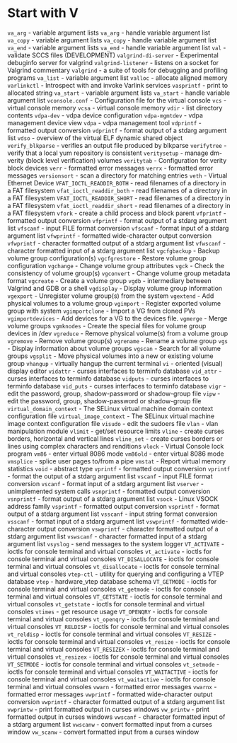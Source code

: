 # Start with V
`va_arg` - variable argument lists
`va_arg` - handle variable argument list
`va_copy` - variable argument lists
`va_copy` - handle variable argument list
`va_end` - variable argument lists
`va_end` - handle variable argument list
`val` - validate SCCS files (DEVELOPMENT)
`valgrind-di-server` - Experimental debuginfo server for valgrind
`valgrind-listener` - listens on a socket for Valgrind commentary
`valgrind` - a suite of tools for debugging and profiling programs
`va_list` - variable argument list
`valloc` - allocate aligned memory
`varlinkctl` - Introspect with and invoke Varlink services
`vasprintf` - print to allocated string
`va_start` - variable argument lists
`va_start` - handle variable argument list
`vconsole.conf` - Configuration file for the virtual console
`vcs` - virtual console memory
`vcsa` - virtual console memory
`vdir` - list directory contents
`vdpa-dev` - vdpa device configuration
`vdpa-mgmtdev` - vdpa management device view
`vdpa` - vdpa management tool
`vdprintf` - formatted output conversion
`vdprintf` - format output of a stdarg argument list
`vdso` - overview of the virtual ELF dynamic shared object
`verify_blkparse` - verifies an output file produced by blkparse
`verifytree` - verify that a local yum repository is consistent
`veritysetup` - manage dm-verity (block level verification) volumes
`veritytab` - Configuration for verity block devices
`verr` - formatted error messages
`verrx` - formatted error messages
`versionsort` - scan a directory for matching entries
`veth` - Virtual Ethernet Device
`VFAT_IOCTL_READDIR_BOTH` - read filenames of a directory in a FAT filesystem
`vfat_ioctl_readdir_both` - read filenames of a directory in a FAT filesystem
`VFAT_IOCTL_READDIR_SHORT` - read filenames of a directory in a FAT filesystem
`vfat_ioctl_readdir_short` - read filenames of a directory in a FAT filesystem
`vfork` - create a child process and block parent
`vfprintf` - formatted output conversion
`vfprintf` - format output of a stdarg argument list
`vfscanf` - input FILE format conversion
`vfscanf` - format input of a stdarg argument list
`vfwprintf` - formatted wide-character output conversion
`vfwprintf` - character formatted output of a stdarg argument list
`vfwscanf` - character formatted input of a stdarg argument list
`vgcfgbackup` - Backup volume group configuration(s)
`vgcfgrestore` - Restore volume group configuration
`vgchange` - Change volume group attributes
`vgck` - Check the consistency of volume group(s)
`vgconvert` - Change volume group metadata format
`vgcreate` - Create a volume group
`vgdb` - intermediary between Valgrind and GDB or a shell
`vgdisplay` - Display volume group information
`vgexport` - Unregister volume group(s) from the system
`vgextend` - Add physical volumes to a volume group
`vgimport` - Register exported volume group with system
`vgimportclone` - Import a VG from cloned PVs
`vgimportdevices` - Add devices for a VG to the devices file.
`vgmerge` - Merge volume groups
`vgmknodes` - Create the special files for volume group devices in /dev
`vgreduce` - Remove physical volume(s) from a volume group
`vgremove` - Remove volume group(s)
`vgrename` - Rename a volume group
`vgs` - Display information about volume groups
`vgscan` - Search for all volume groups
`vgsplit` - Move physical volumes into a new or existing volume group
`vhangup` - virtually hangup the current terminal
`vi` - oriented (visual) display editor
`vidattr` - curses interfaces to terminfo database
`vid_attr` - curses interfaces to terminfo database
`vidputs` - curses interfaces to terminfo database
`vid_puts` - curses interfaces to terminfo database
`vigr` - edit the password, group, shadow-password or shadow-group file
`vipw` - edit the password, group, shadow-password or shadow-group file
`virtual_domain_context` - The SELinux virtual machine domain context configuration file
`virtual_image_context` - The SELinux virtual machine image context configuration file
`visudo` - edit the sudoers file
`vlan` - vlan manipulation module
`vlimit` - get/set resource limits
`vline` - create curses borders, horizontal and vertical lines
`vline_set` - create curses borders or lines using complex characters and renditions
`vlock` - Virtual Console lock program
`vm86` - enter virtual 8086 mode
`vm86old` - enter virtual 8086 mode
`vmsplice` - splice user pages to/from a pipe
`vmstat` - Report virtual memory statistics
`void` - abstract type
`vprintf` - formatted output conversion
`vprintf` - format the output of a stdarg argument list
`vscanf` - input FILE format conversion
`vscanf` - format input of a stdarg argument list
`vserver` - unimplemented system calls
`vsnprintf` - formatted output conversion
`vsnprintf` - format output of a stdarg argument list
`vsock` - Linux VSOCK address family
`vsprintf` - formatted output conversion
`vsprintf` - format output of a stdarg argument list
`vsscanf` - input string format conversion
`vsscanf` - format input of a stdarg argument list
`vswprintf` - formatted wide-character output conversion
`vswprintf` - character formatted output of a stdarg argument list
`vswscanf` - character formatted input of a stdarg argument list
`vsyslog` - send messages to the system logger
`VT_ACTIVATE` - ioctls for console terminal and virtual consoles
`vt_activate` - ioctls for console terminal and virtual consoles
`VT_DISALLOCATE` - ioctls for console terminal and virtual consoles
`vt_disallocate` - ioctls for console terminal and virtual consoles
`vtep-ctl` - utility for querying and configuring a VTEP database
`vtep` - hardware_vtep database schema
`VT_GETMODE` - ioctls for console terminal and virtual consoles
`vt_getmode` - ioctls for console terminal and virtual consoles
`VT_GETSTATE` - ioctls for console terminal and virtual consoles
`vt_getstate` - ioctls for console terminal and virtual consoles
`vtimes` - get resource usage
`VT_OPENQRY` - ioctls for console terminal and virtual consoles
`vt_openqry` - ioctls for console terminal and virtual consoles
`VT_RELDISP` - ioctls for console terminal and virtual consoles
`vt_reldisp` - ioctls for console terminal and virtual consoles
`VT_RESIZE` - ioctls for console terminal and virtual consoles
`vt_resize` - ioctls for console terminal and virtual consoles
`VT_RESIZEX` - ioctls for console terminal and virtual consoles
`vt_resizex` - ioctls for console terminal and virtual consoles
`VT_SETMODE` - ioctls for console terminal and virtual consoles
`vt_setmode` - ioctls for console terminal and virtual consoles
`VT_WAITACTIVE` - ioctls for console terminal and virtual consoles
`vt_waitactive` - ioctls for console terminal and virtual consoles
`vwarn` - formatted error messages
`vwarnx` - formatted error messages
`vwprintf` - formatted wide-character output conversion
`vwprintf` - character formatted output of a stdarg argument list
`vwprintw` - print formatted output in curses windows
`vw_printw` - print formatted output in curses windows
`vwscanf` - character formatted input of a stdarg argument list
`vwscanw` - convert formatted input from a curses window
`vw_scanw` - convert formatted input from a curses window
